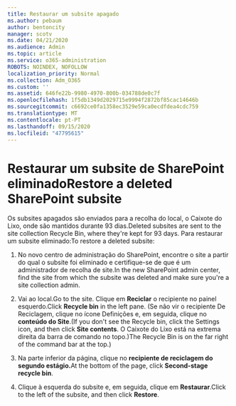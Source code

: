 ```yaml
---
title: Restaurar um subsite apagado
ms.author: pebaum
author: bentoncity
manager: scotv
ms.date: 04/21/2020
ms.audience: Admin
ms.topic: article
ms.service: o365-administration
ROBOTS: NOINDEX, NOFOLLOW
localization_priority: Normal
ms.collection: Adm_O365
ms.custom: ''
ms.assetid: 646fe22b-9980-4970-800b-034788de0c7f
ms.openlocfilehash: 1f5db1349d2029715e9994f2872bf85cac14646b
ms.sourcegitcommit: c6692ce0fa1358ec3529e59ca0ecdfdea4cdc759
ms.translationtype: MT
ms.contentlocale: pt-PT
ms.lasthandoff: 09/15/2020
ms.locfileid: "47795615"
---
```

# <a name="restore-a-deleted-sharepoint-subsite"></a><span data-ttu-id="d9fda-102">Restaurar um subsite de SharePoint eliminado</span><span class="sxs-lookup"><span data-stu-id="d9fda-102">Restore a deleted SharePoint subsite</span></span>

<span data-ttu-id="d9fda-103">Os subsites apagados são enviados para a recolha do local, o Caixote do Lixo, onde são mantidos durante 93 dias.</span><span class="sxs-lookup"><span data-stu-id="d9fda-103">Deleted subsites are sent to the site collection Recycle Bin, where they're kept for 93 days.</span></span> <span data-ttu-id="d9fda-104">Para restaurar um subsite eliminado:</span><span class="sxs-lookup"><span data-stu-id="d9fda-104">To restore a deleted subsite:</span></span>
  
1. <span data-ttu-id="d9fda-105">No novo centro de administração do SharePoint, encontre o site a partir do qual o subsite foi eliminado e certifique-se de que é um administrador de recolha de site.</span><span class="sxs-lookup"><span data-stu-id="d9fda-105">In the new SharePoint admin center, find the site from which the subsite was deleted and make sure you're a site collection admin.</span></span> 
    
2. <span data-ttu-id="d9fda-106">Vai ao local.</span><span class="sxs-lookup"><span data-stu-id="d9fda-106">Go to the site.</span></span> <span data-ttu-id="d9fda-107">Clique em **Reciclar** o recipiente no painel esquerdo.</span><span class="sxs-lookup"><span data-stu-id="d9fda-107">Click **Recycle bin** in the left pane.</span></span> <span data-ttu-id="d9fda-108">(Se não vir o recipiente De Reciclagem, clique no ícone Definições e, em seguida, clique no **conteúdo do Site**.</span><span class="sxs-lookup"><span data-stu-id="d9fda-108">(If you don't see the Recycle bin, click the Settings icon, and then click **Site contents**.</span></span> <span data-ttu-id="d9fda-109">O Caixote do Lixo está na extrema direita da barra de comando no topo.)</span><span class="sxs-lookup"><span data-stu-id="d9fda-109">The Recycle Bin is on the far right of the command bar at the top.)</span></span>
    
3. <span data-ttu-id="d9fda-110">Na parte inferior da página, clique no **recipiente de reciclagem do segundo estágio.**</span><span class="sxs-lookup"><span data-stu-id="d9fda-110">At the bottom of the page, click **Second-stage recycle bin**.</span></span>
    
4. <span data-ttu-id="d9fda-111">Clique à esquerda do subsite e, em seguida, clique em **Restaurar**.</span><span class="sxs-lookup"><span data-stu-id="d9fda-111">Click to the left of the subsite, and then click **Restore**.</span></span>
    

